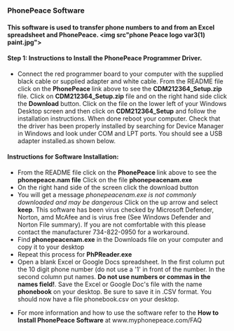 ### PhonePeace Software
#### This software is used to transfer phone numbers to and from an Excel spreadsheet and PhonePeace. <img src"phone Peace logo var3(1) paint.jpg">
#### Step 1: Instructions to Install the PhonePeace Programmer Driver.
<ul>
  <li>Connect the red programmer board to your computer with the supplied black cable or supplied adapter and white cable. From the README file click on the <strong>PhonePeace </strong>link above to see the <strong> CDM212364_Setup.zip</strong/> file. Click on <strong>CDM212364_Setup.zip</strong> file and on the right hand side click the <strong>Download</strong> button. Click on the file on the lower left of your Windows Desktop screen and then click on <strong>CDM212364_Setup</strong> and follow the installation instructions. When done reboot your computer. Check that the driver has been properly installed by searching for Device Manager in Windows and look under COM and LPT ports. You should see a USB adapter installed.as shown below.</li>
</ul>
<h4>Instructions for Software Installation:</h4>
<ul>
  <li>From the README file click on the <strong>PhonePeace </strong>link above to see the <strong>phonepeace.nam file</strong> Click on the file <strong>phonepeacenam.exe</strong></li>
    <li>On the right hand side of the screen click the download button</li>
  <li>You will get a message <em>phonepeacenam.exe is not commonly downloaded and may be dangerous</em> Click on the up arrow and select <strong>keep</strong>. This software has been virus checked by Microsoft Defender, Norton, amd McAfee and is virus free (See Windows Defender and Norton File summary). If you are not comfortable with this please contact the manufacturer 734-822-0950 for a workaround.
  <li>Find <strong>phonepeacenam.exe</strong> in the Downloads file on your computer and copy it to your desktop</li>
  <li>Repeat this process for <strong>PhPReader.exe</strong></li>
  <li>Open a blank Excel or Google Docs spreadsheet. In the first column put the 10 digit phone number (do not use a '1' in front of the number. In the second column put names. <strong>Do not use numbers or commas in the names field!</strong>. Save the Excel or Google Doc's file with the name <strong>phonebook</strong> on your desktop. Be sure to save it in .CSV format. You should now have a file phonebook.csv on your desktop.</li>
  </ul>
  <ul>
      <li> For more information and how to use the software refer to the <Strong>How to Install PhonePeace Software</strong> at www.myphonepeace.com/FAQ</li>
